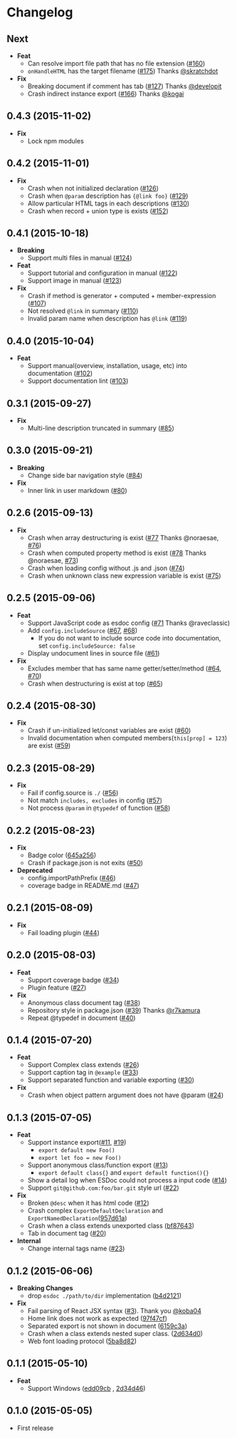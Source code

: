 # Changelog

## Next
- **Feat**
  - Can resolve import file path that has no file extension ([#160](https://github.com/esdoc/esdoc/issues/160))
  - ``onHandleHTML`` has the target filename ([#175](https://github.com/esdoc/esdoc/pull/175)) Thanks [@skratchdot](https://github.com/skratchdot)
- **Fix**
  - Breaking document if comment has tab ([#127](https://github.com/esdoc/esdoc/issues/127)) Thanks [@developit](https://github.com/developit)
  - Crash indirect instance export ([#166](https://github.com/esdoc/esdoc/issues/166)) Thanks [@kogai](https://github.com/kogai)

## 0.4.3 (2015-11-02)
- **Fix**
  - Lock npm modules

## 0.4.2 (2015-11-01)
- **Fix**
  - Crash when not initialized declaration ([#126](https://github.com/esdoc/esdoc/issues/126))
  - Crash when ``@param`` description has ``{@link foo}`` ([#129](https://github.com/esdoc/esdoc/issues/129))
  - Allow particular HTML tags in each descriptions ([#130](https://github.com/esdoc/esdoc/issues/130))
  - Crash when record + union type is exists ([#152](https://github.com/esdoc/esdoc/issues/152))

## 0.4.1 (2015-10-18)
- **Breaking**
  - Support multi files in manual ([#124](https://github.com/esdoc/esdoc/issues/124))
- **Feat**
  - Support tutorial and configuration in manual ([#122](https://github.com/esdoc/esdoc/issues/122))
  - Support image in manual ([#123](https://github.com/esdoc/esdoc/issues/123))
- **Fix**
  - Crash if method is generator + computed + member-expression ([#107](https://github.com/esdoc/esdoc/issues/107))
  - Not resolved ``@link`` in summary ([#110](https://github.com/esdoc/esdoc/issues/110))
  - Invalid param name when description has ``@link`` ([#119](https://github.com/esdoc/esdoc/issues/119))

## 0.4.0 (2015-10-04)
- **Feat**
  - Support manual(overview, installation, usage, etc) into documentation ([#102](https://github.com/esdoc/esdoc/issues/102))
  - Support documentation lint ([#103](https://github.com/esdoc/esdoc/issues/103))

## 0.3.1 (2015-09-27)
- **Fix**
  - Multi-line description truncated in summary ([#85](https://github.com/esdoc/esdoc/issues/85))

## 0.3.0 (2015-09-21)
- **Breaking**
  - Change side bar navigation style ([#84](https://github.com/esdoc/esdoc/issues/84))
- **Fix**
  - Inner link in user markdown ([#80](https://github.com/esdoc/esdoc/issues/80))

## 0.2.6 (2015-09-13)
- **Fix**
  - Crash when array destructuring is exist ([#77](https://github.com/esdoc/esdoc/pull/77) Thanks @noraesae, [#76](https://github.com/esdoc/esdoc/issues/76))
  - Crash when computed property method is exist ([#78](https://github.com/esdoc/esdoc/pull/78) Thanks @noraesae, [#73](https://github.com/esdoc/esdoc/issues/73))
  - Crash when loading config without .js and .json ([#74](https://github.com/esdoc/esdoc/issues/74))
  - Crash when unknown class new expression variable is exist ([#75](https://github.com/esdoc/esdoc/issues/75))

## 0.2.5 (2015-09-06)
- **Feat**
  - Support JavaScript code as esdoc config ([#71](https://github.com/esdoc/esdoc/pull/71) Thanks @raveclassic)
  - Add ``config.includeSource`` ([#67](https://github.com/esdoc/esdoc/issues/67), [#68](https://github.com/esdoc/esdoc/issues/68))
    - If you do not want to include source code into documentation, set ``config.includeSource: false``
  - Display undocument lines in source file ([#61](https://github.com/esdoc/esdoc/issues/61))
- **Fix**
  - Excludes member that has same name getter/setter/method ([#64](https://github.com/esdoc/esdoc/issues/64), [#70](https://github.com/esdoc/esdoc/issues/70))
  - Crash when destructuring is exist at top ([#65](https://github.com/esdoc/esdoc/issues/65))

## 0.2.4 (2015-08-30)
- **Fix**
  - Crash if un-initialized let/const variables are exist ([#60](https://github.com/esdoc/esdoc/issues/60))
  - Invalid documentation when computed members(``this[prop] = 123``) are exist ([#59](https://github.com/esdoc/esdoc/issues/59))

## 0.2.3 (2015-08-29)
- **Fix**
  - Fail if config.source is ``./`` ([#56](https://github.com/esdoc/esdoc/issues/56))
  - Not match ``includes, excludes`` in config ([#57](https://github.com/esdoc/esdoc/issues/57))
  - Not process ``@param`` in ``@typedef`` of function ([#58](https://github.com/esdoc/esdoc/issues/58))

## 0.2.2 (2015-08-23)
- **Fix**
  - Badge color ([645a256](https://github.com/esdoc/esdoc/commit/645a2569c4d814a0a494d3759d2b3be47c68f25f))
  - Crash if package.json is not exits ([#50](https://github.com/esdoc/esdoc/issues/50))
- **Deprecated**
  - config.importPathPrefix ([#46](https://github.com/esdoc/esdoc/issues/46))
  - coverage badge in README.md ([#47](https://github.com/esdoc/esdoc/issues/47))

## 0.2.1 (2015-08-09)
- **Fix**
  - Fail loading plugin ([#44](https://github.com/esdoc/esdoc/issues/44))

## 0.2.0 (2015-08-03)
- **Feat**
  - Support coverage badge ([#34](https://github.com/h13i32maru/esdoc/issues/34))
  - Plugin feature ([#27](https://github.com/h13i32maru/esdoc/issues/27))
- **Fix**
  - Anonymous class document tag ([#38](https://github.com/h13i32maru/esdoc/issues/38))
  - Repository style in package.json ([#39](https://github.com/esdoc/esdoc/pull/39)) Thanks [@r7kamura](https://github.com/r7kamura)
  - Repeat @typedef in document ([#40](https://github.com/esdoc/esdoc/issues/40))

## 0.1.4 (2015-07-20)
- **Feat**
  - Support Complex class extends ([#26](https://github.com/h13i32maru/esdoc/issues/26))
  - Support caption tag in ``@example`` ([#33](https://github.com/h13i32maru/esdoc/issues/33))
  - Support separated function and variable exporting ([#30](https://github.com/h13i32maru/esdoc/issues/30))
- **Fix**
  - Crash when object pattern argument does not have @param ([#24](https://github.com/h13i32maru/esdoc/issues/24))

## 0.1.3 (2015-07-05)
- **Feat**
  - Support instance export([#11](https://github.com/h13i32maru/esdoc/issues/11), [#19](https://github.com/h13i32maru/esdoc/issues/19))
    - ``export default new Foo()``
    - ``export let foo = new Foo()``
  - Support anonymous class/function export ([#13](https://github.com/h13i32maru/esdoc/issues/13))
    - ``export default class{}`` and ``export default function(){}``
  - Show a detail log when ESDoc could not process a input code ([#14](https://github.com/h13i32maru/esdoc/issues/14))
  - Support ``git@github.com:foo/bar.git`` style url ([#22](https://github.com/h13i32maru/esdoc/issues/22))
- **Fix**
  - Broken ``@desc`` when it has html code ([#12](https://github.com/h13i32maru/esdoc/issues/12))
  - Crash complex ``ExportDefaultDeclaration`` and ``ExportNamedDeclaration``([957d61a](https://github.com/h13i32maru/esdoc/commit/957d61a8febb4fe3dda4d65bae8dc1cbc210250c))
  - Crash when a class extends unexported class ([bf87643](https://github.com/h13i32maru/esdoc/commit/bf876430c49937932b2ba07602363b6927f211cc))
  - Tab in document tag ([#20](https://github.com/h13i32maru/esdoc/pull/20))
- **Internal**
  - Change internal tags name ([#23](https://github.com/h13i32maru/esdoc/issues/23))

## 0.1.2 (2015-06-06)
- **Breaking Changes**
  - drop `esdoc ./path/to/dir` implementation ([b4d2121](https://github.com/h13i32maru/esdoc/commit/b4d21219221b8307a155fdee85e2ed5fed9c4429))
- **Fix**
  - Fail parsing of React JSX syntax ([#3](https://github.com/h13i32maru/esdoc/pull/3)). Thank you [@koba04](https://github.com/koba04)
  - Home link does not work as expected ([97f47cf](https://github.com/h13i32maru/esdoc/commit/97f47cf8a8e90cdd6066417fbe9ce835e8a370c8))
  - Separated export is not shown in document ([6159c3a](https://github.com/h13i32maru/esdoc/commit/6159c3ad28f5c0736d2a2c22f39c94e2e1b6de61))
  - Crash when a class extends nested super class. ([2d634d0](https://github.com/h13i32maru/esdoc/commit/2d634d06f7a9475e92fae5c0773dfae579b5b314))
  - Web font loading protocol ([5ba8d82](https://github.com/h13i32maru/esdoc/commit/5ba8d82684d84a498e5285c929bbfcccc5ca6013))

## 0.1.1 (2015-05-10)
- **Feat**
  - Support Windows ([edd09cb](https://github.com/h13i32maru/esdoc/commit/edd09cbdf5f4032aa59a5e6e59ab62727475a61a) , [2d34d46](https://github.com/h13i32maru/esdoc/commit/2d34d464f4584820450041bff2e64888b08b5aad))

## 0.1.0 (2015-05-05)
- First release
